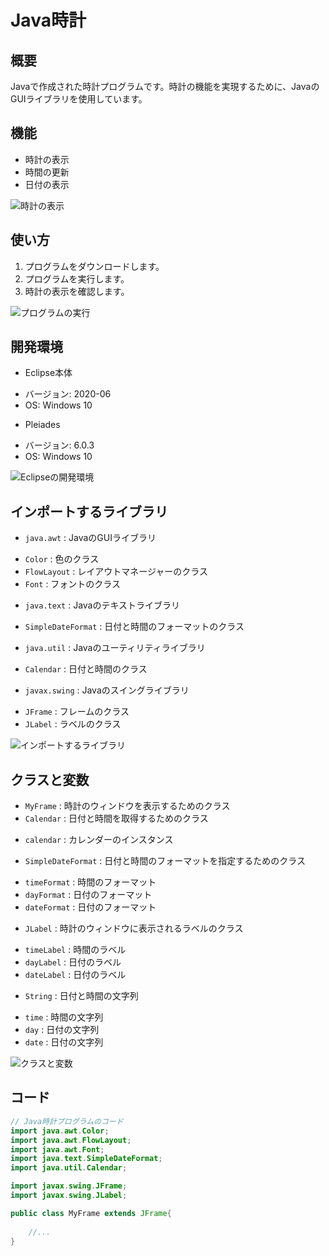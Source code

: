 # Java時計

## 概要

Javaで作成された時計プログラムです。時計の機能を実現するために、JavaのGUIライブラリを使用しています。

## 機能

* 時計の表示
* 時間の更新
* 日付の表示

![時計の表示](https://example.com/clock.png)

## 使い方

1. プログラムをダウンロードします。
2. プログラムを実行します。
3. 時計の表示を確認します。

![プログラムの実行](https://example.com/run-program.png)

## 開発環境

* Eclipse本体
 + バージョン: 2020-06
 + OS: Windows 10
* Pleiades
 + バージョン: 6.0.3
 + OS: Windows 10

![Eclipseの開発環境](https://example.com/eclipse-env.png)

## インポートするライブラリ

* `java.awt` : JavaのGUIライブラリ
 + `Color` : 色のクラス
 + `FlowLayout` : レイアウトマネージャーのクラス
 + `Font` : フォントのクラス
* `java.text` : Javaのテキストライブラリ
 + `SimpleDateFormat` : 日付と時間のフォーマットのクラス
* `java.util` : Javaのユーティリティライブラリ
 + `Calendar` : 日付と時間のクラス
* `javax.swing` : Javaのスイングライブラリ
 + `JFrame` : フレームのクラス
 + `JLabel` : ラベルのクラス

![インポートするライブラリ](https://example.com/import-libraries.png)

## クラスと変数

* `MyFrame` : 時計のウィンドウを表示するためのクラス
* `Calendar` : 日付と時間を取得するためのクラス
 + `calendar` : カレンダーのインスタンス
* `SimpleDateFormat` : 日付と時間のフォーマットを指定するためのクラス
 + `timeFormat` : 時間のフォーマット
 + `dayFormat` : 日付のフォーマット
 + `dateFormat` : 日付のフォーマット
* `JLabel` : 時計のウィンドウに表示されるラベルのクラス
 + `timeLabel` : 時間のラベル
 + `dayLabel` : 日付のラベル
 + `dateLabel` : 日付のラベル
* `String` : 日付と時間の文字列
 + `time` : 時間の文字列
 + `day` : 日付の文字列
 + `date` : 日付の文字列

![クラスと変数](https://example.com/classes-and-variables.png)

## コード

```java
// Java時計プログラムのコード
import java.awt.Color;
import java.awt.FlowLayout;
import java.awt.Font;
import java.text.SimpleDateFormat;
import java.util.Calendar;

import javax.swing.JFrame;
import javax.swing.JLabel;

public class MyFrame extends JFrame{
 
    //...
}
